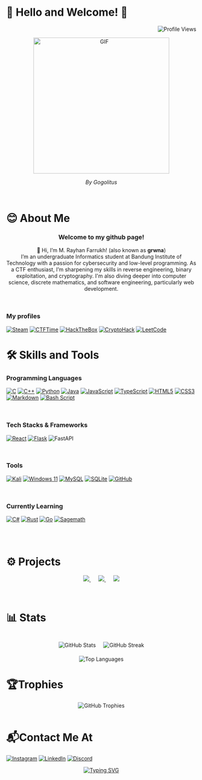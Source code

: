 <h1> 🌟 Hello and Welcome! 🌟 </h1>

<div align="right">

![Profile Views](https://komarev.com/ghpvc/?username=grwna&color=a020f0&style=for-the-badge )
</div>

<div align="center">
  <img src="content/neoncar.gif" alt="GIF" width="360" />
</div>


<p align=center><em>By Gogolitus</em></p>

<br>

# 😊 About Me
<h3 align=center>Welcome to my github page!</h3>
<p align=center>👋 Hi, I’m M. Rayhan Farrukh! (also known as <b>grwna</b>)<br>
I’m an undergraduate Informatics student at Bandung Institute of Technology with a passion for cybersecurity and low-level programming. As a CTF enthusiast, I’m sharpening my skills in reverse engineering, binary exploitation, and cryptography. I'm also diving deeper into computer science, discrete mathematics, and software engineering, particularly web development.<p>

<br>
<h3>My profiles</h3>

[![Steam](https://img.shields.io/badge/steam-%23000000.svg?style=for-the-badge&logo=steam&logoColor=white)](https://steamcommunity.com/id/grwna)
[![CTFTime](https://img.shields.io/badge/ctftime-D62727?style=for-the-badge)](https://ctftime.org/team/357439)
[![HackTheBox](https://img.shields.io/badge/HackTheBox-0D1117?style=for-the-badge&logo=HackTheBox&logoColor=9FEF00)](https://ctf.hackthebox.com/user/profile/491873)
[![CryptoHack](https://img.shields.io/badge/Cryptohack-F05125?style=for-the-badge&labelColor=F39C12)](https://cryptohack.org/user/grwna/)
[![LeetCode](https://img.shields.io/badge/LeetCode-000000?style=for-the-badge&logo=LeetCode&logoColor=#d16c06)](https://leetcode.com/u/grwna/)


# 🛠️ Skills and Tools
<h3>Programming Languages</h3>
<div>

  [![C](https://img.shields.io/badge/c-%2300599C.svg?style=for-the-badge&logo=c&logoColor=white)](https://www.iso.org/standard/74528.html)
  [![C++](https://img.shields.io/badge/c++-%2300599C.svg?style=for-the-badge&logo=c%2B%2B&logoColor=white)](https://isocpp.org)
  [![Python](https://img.shields.io/badge/python-3670A0?style=for-the-badge&logo=python&logoColor=ffdd54)]()
  [![Java](https://img.shields.io/badge/java-%23ED8B00.svg?style=for-the-badge&logo=openjdk&logoColor=white)](https://www.java.com/en/)
  [![JavaScript](https://img.shields.io/badge/javascript-%23323330.svg?style=for-the-badge&logo=javascript&logoColor=%23F7DF1E)](https://developer.mozilla.org/en-US/docs/Web/JavaScript)
  [![TypeScript](https://img.shields.io/badge/typescript-%23007ACC.svg?style=for-the-badge&logo=typescript&logoColor=white)](https://www.typescriptlang.org)
  [![HTML5](https://img.shields.io/badge/html5-%23E34F26.svg?style=for-the-badge&logo=html5&logoColor=white)](https://developer.mozilla.org/en-US/docs/Glossary/HTML5)
  [![CSS3](https://img.shields.io/badge/css3-%231572B6.svg?style=for-the-badge&logo=css3&logoColor=white)](https://developer.mozilla.org/en-US/docs/Web/CSS)
  [![Markdown](https://img.shields.io/badge/markdown-%23000000.svg?style=for-the-badge&logo=markdown&logoColor=white)](https://www.markdownguide.org)
  [![Bash Script](https://img.shields.io/badge/bash_script-%23121011.svg?style=for-the-badge&logo=gnu-bash&logoColor=white)](https://www.gnu.org/software/bash/)
</div>
<br>

<h3>Tech Stacks & Frameworks</h3>
<div>
  
  [![React](https://img.shields.io/badge/react-%2320232a.svg?style=for-the-badge&logo=react&logoColor=%2361DAFB)](https://react.dev)
  [![Flask](https://img.shields.io/badge/flask-%23000.svg?style=for-the-badge&logo=flask&logoColor=white)](https://flask.palletsprojects.com/en/stable/)
  ![FastAPI](https://img.shields.io/badge/FastAPI-005571?style=for-the-badge&logo=fastapi)
  
</div>
<br>


<h3>Tools</h3>
<div>

  [![Kali](https://img.shields.io/badge/Kali-268BEE?style=for-the-badge&logo=kalilinux&logoColor=white)](https://www.kali.org)
  [![Windows 11](https://img.shields.io/badge/Windows%2011-%230079d5.svg?style=for-the-badge&logo=Windows%2011&logoColor=white)](https://www.microsoft.com/en-us/software-download/windows11)
  [![MySQL](https://img.shields.io/badge/mysql-4479A1.svg?style=for-the-badge&logo=mysql&logoColor=white)](https://www.mysql.com)
  [![SQLite](https://img.shields.io/badge/sqlite-%2307405e.svg?style=for-the-badge&logo=sqlite&logoColor=white)](https://www.sqlite.org)
  [![GitHub](https://img.shields.io/badge/github-%23121011.svg?style=for-the-badge&logo=github&logoColor=white)](https://github.com/grwna)

</div>
<br>

<h3>Currently Learning</h3>
<div>

  [![C#](https://img.shields.io/badge/c%23-%23239120.svg?style=for-the-badge&logo=csharp&logoColor=white)](https://dotnet.microsoft.com/en-us/languages/csharp)
  [![Rust](https://img.shields.io/badge/rust-%23000000.svg?style=for-the-badge&logo=rust&logoColor=white)](https://www.rust-lang.org)
  [![Go](https://img.shields.io/badge/go-%2300ADD8.svg?style=for-the-badge&logo=go&logoColor=white)](https://go.dev)
  [![Sagemath](https://img.shields.io/badge/sagemath-1E90FF?style=for-the-badge)](https://www.sagemath.org)

</div>
<br>
<br>

# ⚙ Projects
<div align="center">
  <a href="https://github.com/grwna/cryptosystem-complexity-analysis">
    <img src="https://github-readme-stats.vercel.app/api/pin/?username=grwna&repo=cryptosystem-complexity-analysis&theme=radical" />
  </a>
  <span style="margin: 0 10px;"></span>
  <a href="https://github.com/grwna/Algeo02-23035">
    <img src="https://github-readme-stats.vercel.app/api/pin/?username=grwna&repo=Algeo02-23035&theme=radical" />
  </a>
  <span style="margin: 0 10px;"></span>
  <a href="https://github.com/grwna/grwnapy">
    <img src="https://github-readme-stats.vercel.app/api/pin/?username=grwna&repo=grwnapy&theme=radical" />
  </a>
</div>

  <br>
  <br>

# 📊 Stats

</br>
<div align="center">
    <!-- Top Stats -->
    <div style="display: flex; justify-content: center; gap: 20px;">
        <img src="https://github-readme-stats.vercel.app/api?username=grwna&show_icons=true&theme=radical" alt="GitHub Stats" />
        <img src="https://github-readme-streak-stats.herokuapp.com/?user=grwna&theme=radical" alt="GitHub Streak" />
    </div>
    <!-- Language Stats -->
    <div style="margin-top: 20px;">
        <img src="https://github-readme-stats.vercel.app/api/top-langs/?username=grwna&layout=compact&theme=radical" alt="Top Languages" />
    </div>
</div>


# 🏆Trophies
<div align="center">
  <img src="https://github-profile-trophy.vercel.app/?username=grwna&theme=radical&row=1&column=6" alt="GitHub Trophies" />
</div>
<br>

# 📬Contact Me At
[![Instagram](https://img.shields.io/badge/Instagram-%23E4405F.svg?style=for-the-badge&logo=Instagram&logoColor=white)](https://www.instagram.com/rayhanfarrukh/?hl=en)
[![LinkedIn](https://img.shields.io/badge/linkedin-%230077B5.svg?style=for-the-badge&logo=linkedin&logoColor=white)](https://www.linkedin.com/in/rayhan-farrukh-a8510029a/)
[![Discord](https://img.shields.io/badge/gwrozz%234576-5865F2?style=for-the-badge&logo=discord&logoColor=white)](https://discord.com)


<div align=center>

[![Typing SVG](https://readme-typing-svg.demolab.com?font=Jersey+15&size=50&duration=2000&pause=300&color=FF089F&center=true&vCenter=true&multiline=true&width=800&height=150&lines=Thanks+for+visiting+my+page!+;See+you+soon!+)](https://git.io/typing-svg)
</div>
<!--
**grwna/grwna** is a ✨ _special_ ✨ repository because its `README.md` (this file) appears on your GitHub profile.

Here are some ideas to get you started:

- 🔭 I’m currently working on ...
- 🌱 I’m currently learning ...
- 👯 I’m looking to collaborate on ...
- 🤔 I’m looking for help with ...
- 💬 Ask me about ...
- 📫 How to reach me: ...
- 😄 Pronouns: ...
- ⚡ Fun fact: ...
-->
